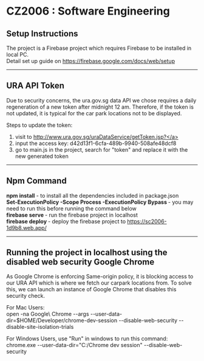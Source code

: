 # CZ2006 : Software Engineering

## Setup Instructions
The project is a Firebase project which requires Firebase to be installed in local PC. <br />
Detail set up guide on <a href="https://firebase.google.com/docs/web/setup">https://firebase.google.com/docs/web/setup</a>
<hr>

## URA API Token
Due to security concerns, the ura.gov.sg data API we chose requires a daily regeneration of a new token after midnight 12 am. Therefore, if the token is not updated, it is typical for the car park locations not to be displayed.

Steps to update the token:
1. visit to <a href="http://www.ura.gov.sg/uraDataService/getToken.jsp?">http://www.ura.gov.sg/uraDataService/getToken.jsp?</a>
2. input the access key:  d42d13f1-6cfa-489b-9940-508afe48dcf8
3. go to main.js in the project, search for "token" and replace it with the new generated token
<hr>

## Npm Command
<b>npm install</b> - to install all the dependencies included in package.json <br/>
<b>Set-ExecutionPolicy -Scope Process -ExecutionPolicy Bypass </b> - you may need to run this before running the command below <br/>
<b>firebase serve </b> - run the firebase project in localhost <br/>
<b>firebase deploy </b> - deploy the firebase project to <a href="https://sc2006-1d9b8.web.app/">https://sc2006-1d9b8.web.app/</a>
<hr>

## Running the project in localhost using the disabled web security Google Chrome
As Google Chrome is enforcing Same-origin policy, it is blocking access to our URA API which is where we fetch our carpark locations from. 
To solve this, we can launch an instance of Google Chrome that disables this security check. 


For Mac Users: <br />
open -na Google\ Chrome --args --user-data-dir=$HOME/Developer/chrome-dev-session --disable-web-security --disable-site-isolation-trials

For Windows Users, use "Run" in windows to run this command:<br />
chrome.exe --user-data-dir="C:/Chrome dev session" --disable-web-security
